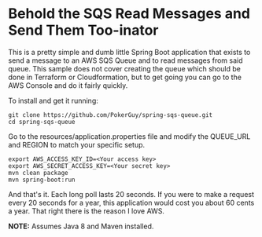 # Behold the SQS Read Messages and Send Them Too-inator

This is a pretty simple and dumb little Spring Boot application that exists to send a message to an AWS SQS Queue and to read messages from said queue.
This sample does not cover creating the queue which should be done in Terraform or Cloudformation, but to get going you can go to the AWS Console
and do it fairly quickly.

To install and get it running:
```
git clone https://github.com/PokerGuy/spring-sqs-queue.git
cd spring-sqs-queue
```

Go to the resources/application.properties file and modify the QUEUE_URL and REGION to match your specific setup.

```
export AWS_ACCESS_KEY_ID=<Your access key>
export AWS_SECRET_ACCESS_KEY=<Your secret key>
mvn clean package
mvn spring-boot:run
```

And that's it. Each long poll lasts 20 seconds. If you were to make a request every 20 seconds for a year, this application would cost you about 60 cents a year.
That right there is the reason I love AWS.

**NOTE:** Assumes Java 8 and Maven installed.

